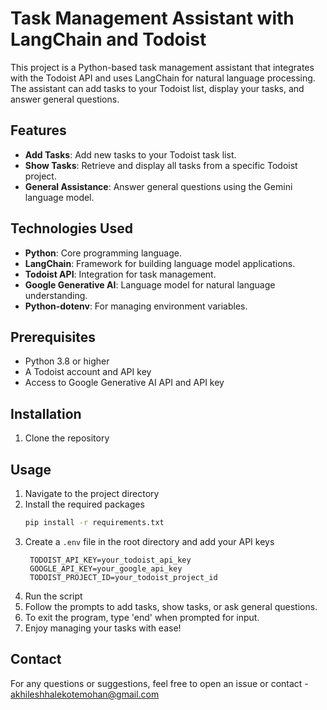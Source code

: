 # Task Management Assistant with LangChain and Todoist

This project is a Python-based task management assistant that integrates with the Todoist API and uses LangChain for natural language processing. The assistant can add tasks to your Todoist list, display your tasks, and answer general questions.

## Features

- **Add Tasks**: Add new tasks to your Todoist task list.
- **Show Tasks**: Retrieve and display all tasks from a specific Todoist project.
- **General Assistance**: Answer general questions using the Gemini language model.

## Technologies Used

- **Python**: Core programming language.
- **LangChain**: Framework for building language model applications.
- **Todoist API**: Integration for task management.
- **Google Generative AI**: Language model for natural language understanding.
- **Python-dotenv**: For managing environment variables.

## Prerequisites

- Python 3.8 or higher
- A Todoist account and API key
- Access to Google Generative AI API and API key

## Installation

1. Clone the repository

## Usage
1. Navigate to the project directory
2. Install the required packages
   ```bash
   pip install -r requirements.txt
   ```
3. Create a `.env` file in the root directory and add your API keys
   ```
    TODOIST_API_KEY=your_todoist_api_key
    GOOGLE_API_KEY=your_google_api_key
    TODOIST_PROJECT_ID=your_todoist_project_id
    ```
4. Run the script
5. Follow the prompts to add tasks, show tasks, or ask general questions.
6. To exit the program, type 'end' when prompted for input.
7. Enjoy managing your tasks with ease!

## Contact
For any questions or suggestions, feel free to open an issue or contact - akhileshhalekotemohan@gmail.com




